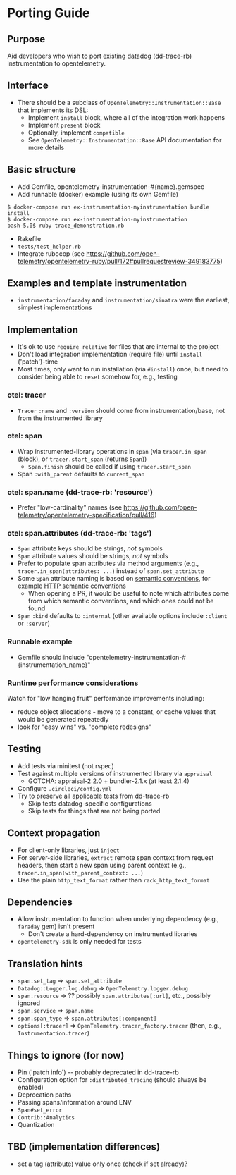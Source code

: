 # Porting Guide

## Purpose

Aid developers who wish to port existing datadog (dd-trace-rb) instrumentation to opentelemetry.

## Interface

* There should be a subclass of `OpenTelemetry::Instrumentation::Base` that implements its DSL:
  * Implement `install` block, where all of the integration work happens
  * Implement `present` block
  * Optionally, implement `compatible`
  * See `OpenTelemetry::Instrumentation::Base` API documentation for more details

## Basic structure

* Add Gemfile, opentelemetry-instrumentation-#{name}.gemspec
* Add runnable (docker) example (using its own Gemfile)
```
$ docker-compose run ex-instrumentation-myinstrumentation bundle install
$ docker-compose run ex-instrumentation-myinstrumentation
bash-5.0$ ruby trace_demonstration.rb
```
* Rakefile
* `tests/test_helper.rb`
* Integrate rubocop (see https://github.com/open-telemetry/opentelemetry-ruby/pull/172#pullrequestreview-349183775)

## Examples and template instrumentation

* `instrumentation/faraday` and `instrumentation/sinatra` were the earliest, simplest implementations

## Implementation

* It's ok to use `require_relative` for files that are internal to the project
* Don't load integration implementation (require file) until `install` ('patch')-time
* Most times, only want to run installation (via `#install`) once, but need to
  consider being able to `reset` somehow for, e.g., testing

### otel: tracer

* `Tracer` `:name` and `:version` should come from instrumentation/base, not from the instrumented library

### otel: span

* Wrap instrumented-library operations in `span` (via `tracer.in_span` (block), or `tracer.start_span` (returns `Span`))
  * `Span.finish` should be called if using `tracer.start_span`
* Span `:with_parent` defaults to `current_span`

### otel: span.name (dd-trace-rb: 'resource')

* Prefer "low-cardinality" names (see https://github.com/open-telemetry/opentelemetry-specification/pull/416)

### otel: span.attributes (dd-trace-rb: 'tags')

* `Span` attribute keys should be strings, *not* symbols
* `Span` attribute values should be strings, *not* symbols
* Prefer to populate span attributes via method arguments (e.g., `tracer.in_span(attributes: ...`) instead of `span.set_attribute`
* Some `Span` attribute naming is based on [semantic conventions](https://github.com/open-telemetry/opentelemetry-specification/blob/master/specification/data-semantic-conventions.md), for example [HTTP semantic conventions](https://github.com/open-telemetry/opentelemetry-specification/blob/master/specification/data-http.md)
  * When opening a PR, it would be useful to note which attributes come from which semantic conventions, and which ones could not be found
* `Span` `:kind` defaults to `:internal` (other available options include `:client` or `:server`)

### Runnable example

* Gemfile should include "opentelemetry-instrumentation-#{instrumentation_name}"

### Runtime performance considerations

Watch for "low hanging fruit" performance improvements including:
* reduce object allocations - move to a constant, or cache values that would be generated repeatedly 
* look for "easy wins" vs. "complete redesigns"

## Testing

* Add tests via minitest (not rspec)
* Test against multiple versions of instrumented library via `appraisal`
  * GOTCHA: appraisal-2.2.0 + bundler-2.1.x (at least 2.1.4)
* Configure `.circleci/config.yml`
* Try to preserve all applicable tests from dd-trace-rb
  * Skip tests datadog-specific configurations
  * Skip tests for things that are not being ported

## Context propagation

* For client-only libraries, just `inject`
* For server-side libraries, `extract` remote span context from request headers, then start a new span using parent context (e.g., `tracer.in_span(with_parent_context: ...`)
* Use the plain `http_text_format` rather than `rack_http_text_format`

## Dependencies

* Allow instrumentation to function when underlying dependency (e.g., `faraday` gem) isn't present
  * Don't create a hard-dependency on instrumented libraries
* `opentelemetry-sdk` is only needed for tests

## Translation hints

* `span.set_tag` => `span.set_attribute`
* `Datadog::Logger.log.debug` => `OpenTelemetry.logger.debug`
* `span.resource` => ?? possibly `span.attributes[:url]`, etc., possibly ignored
* `span.service` => `span.name`
* `span.span_type` => `span.attributes[:component]`
* `options[:tracer]` => `OpenTelemetry.tracer_factory.tracer` (then, e.g., `Instrumentation.tracer`)

## Things to ignore (for now)

* Pin ('patch info') -- probably deprecated in dd-trace-rb
* Configuration option for `:distributed_tracing` (should always be enabled)
* Deprecation paths
* Passing spans/information around ENV
* `Span#set_error`
* `Contrib::Analytics`
* Quantization

## TBD (implementation differences)

* set a tag (attribute) value only once (check if set already)?
